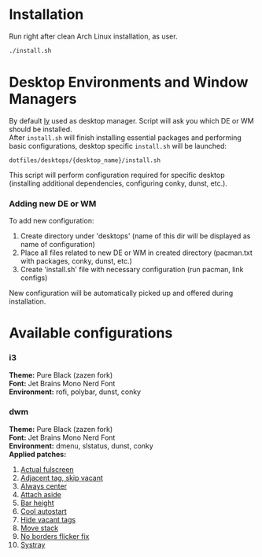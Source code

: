 # Installation
Run right after clean Arch Linux installation, as user.
```bash
./install.sh
```
# Desktop Environments and Window Managers
By default [ly](https://github.com/fairyglade/ly) used as desktop manager.
Script will ask you which DE or WM should be installed.
<br/>After ```install.sh``` will finish installing essential packages and performing basic configurations, desktop specific ```install.sh``` will be launched:
```
dotfiles/desktops/{desktop_name}/install.sh
```
This script will perform configuration required for specific desktop (installing additional dependencies, configuring conky, dunst, etc.).
### Adding new DE or WM
To add new configuration:
1. Create directory under 'desktops' (name of this dir will be displayed as name of configuration)
2. Place all files related to new DE or WM in created directory (pacman.txt with packages, conky, dunst, etc.)
3. Create 'install.sh' file with necessary configuration (run pacman, link configs)

New configuration will be automatically picked up and offered during installation.

# Available configurations
### i3
**Theme:** Pure Black (zazen fork)<br/>
**Font:** Jet Brains Mono Nerd Font<br/>
**Environment:** rofi, polybar, dunst, conky<br/>

### dwm
**Theme:** Pure Black (zazen fork)<br/>
**Font:** Jet Brains Mono Nerd Font<br/>
**Environment:** dmenu, slstatus, dunst, conky<br/>
**Applied patches:**
1. [Actual fulscreen](https://dwm.suckless.org/patches/actualfullscreen/)
2. [Adjacent tag, skip vacant](https://dwm.suckless.org/patches/adjacenttag/)
3. [Always center](https://dwm.suckless.org/patches/alwayscenter/)
4. [Attach aside](https://dwm.suckless.org/patches/attachaside/)
5. [Bar height](https://dwm.suckless.org/patches/bar_height/)
6. [Cool autostart](https://dwm.suckless.org/patches/cool_autostart/)
7. [Hide vacant tags](https://dwm.suckless.org/patches/hide_vacant_tags/)
8. [Move stack](https://dwm.suckless.org/patches/movestack/)
9. [No borders flicker fix](https://dwm.suckless.org/patches/noborderflicker/)
10. [Systray](https://dwm.suckless.org/patches/systray/)
